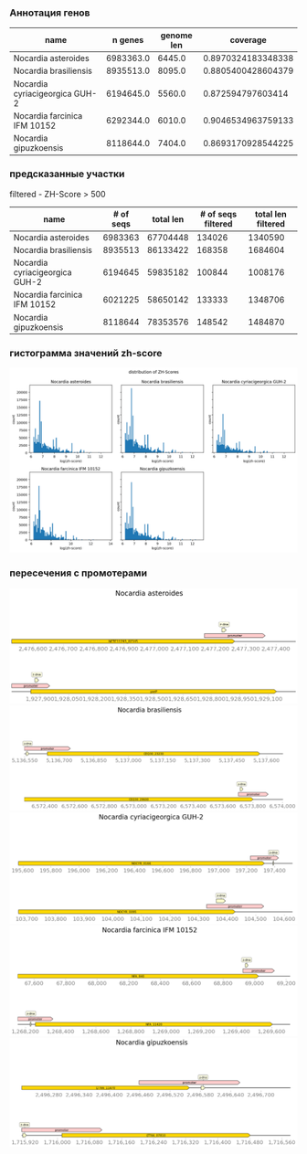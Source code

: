 
### Аннотация генов

|name|n genes|genome len|coverage|
|---|---|---|---|
|Nocardia asteroides|6983363\.0|6445\.0|0\.8970324183348338|
|Nocardia brasiliensis|8935513\.0|8095\.0|0\.8805400428604379|
|Nocardia cyriacigeorgica GUH-2|6194645\.0|5560\.0|0\.872594797603414|
|Nocardia farcinica IFM 10152|6292344\.0|6010\.0|0\.9046534963759133|
|Nocardia gipuzkoensis|8118644\.0|7404\.0|0\.8693170928544225|


### предсказанные участки

filtered - ZH-Score > 500

|name | # of seqs |	total len |	# of seqs filtered 	|total len filtered|
|---|---|---|---|---|
|Nocardia asteroides 	|6983363 	|67704448 	|134026 	|1340590|
|Nocardia brasiliensis 	|8935513 	|86133422 	|168358 	|1684604|
|Nocardia cyriacigeorgica GUH-2 	|6194645 	|59835182 	|100844 	|1008176|
|Nocardia farcinica IFM 10152 	|6021225 	|58650142 	|133333 	|1348706|
|Nocardia gipuzkoensis 	|8118644 	|78353576 	|148542 	|1484870|

### гистограмма значений zh-score

![hist](./img/hist.png)

### пересечения с промотерами

![isec](./img/isec.png)
![isec2](./img/isec2.png)
![isec3](./img/isec3.png)
![isec4](./img/isec4.png)
![isec5](./img/isec5.png)

